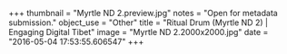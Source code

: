 +++
thumbnail = "Myrtle ND 2.preview.jpg"
notes = "Open for metadata submission."
object_use = "Other"
title = "Ritual Drum (Myrtle ND 2) | Engaging Digital Tibet"
image = "Myrtle ND 2.2000x2000.jpg"
date = "2016-05-04 17:53:55.606547"
+++
